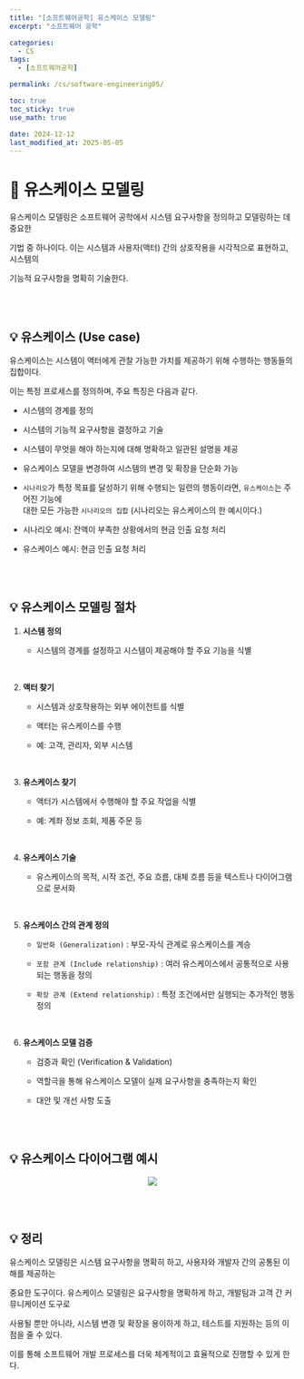 ```yaml
---
title: "[소프트웨어공학] 유스케이스 모델링"
excerpt: "소프트웨어 공학"

categories:
  - CS
tags:
  - [소프트웨어공학]

permalink: /cs/software-engineering05/

toc: true
toc_sticky: true
use_math: true

date: 2024-12-12
last_modified_at: 2025-05-05
---
```


# 👑 유스케이스 모델링

유스케이스 모델링은 소프트웨어 공학에서 시스템 요구사항을 정의하고 모델링하는 데 중요한 <br>

기법 중 하나이다. 이는 시스템과 사용자(액터) 간의 상호작용을 시각적으로 표현하고, 시스템의 <br>

기능적 요구사항을 명확히 기술한다.

<br><br>

## 💡 유스케이스 (Use case)

유스케이스는 시스템이 액터에게 관찰 가능한 가치를 제공하기 위해 수행하는 행동들의 집합이다. <br>

이는 특정 프로세스를 정의하며, 주요 특징은 다음과 같다.

- 시스템의 경계를 정의

- 시스템의 기능적 요구사항을 결정하고 기술

- 시스템이 무엇을 해야 하는지에 대해 명확하고 일관된 설명을 제공

- 유스케이스 모델을 변경하여 시스템의 변경 및 확장을 단순화 가능

- `시나리오`가 특정 목표를 달성하기 위해 수행되는 일련의 행동이라면, `유스케이스`는 주어진 기능에 <br>
  대한 모든 가능한 `시나리오의 집합` (시나리오는 유스케이스의 한 예시이다.)

- 시나리오 예시: 잔액이 부족한 상황에서의 현금 인출 요청 처리

- 유스케이스 예시: 현금 인출 요청 처리

<br><br>

## 💡 유스케이스 모델링 절차

1. **시스템 정의**

    - 시스템의 경계를 설정하고 시스템이 제공해야 할 주요 기능을 식별

<br>

2. **액터 찾기**

    - 시스템과 상호작용하는 외부 에이전트를 식별

    - 액터는 유스케이스를 수행

    - 예: 고객, 관리자, 외부 시스템

<br>

3. **유스케이스 찾기**

    - 액터가 시스템에서 수행해야 할 주요 작업을 식별

    - 예: 계좌 정보 조회, 제품 주문 등

<br>

4. **유스케이스 기술**

    - 유스케이스의 목적, 시작 조건, 주요 흐름, 대체 흐름 등을 텍스트나 다이어그램으로 문서화

<br>

5. **유스케이스 간의 관계 정의**

    - `일반화 (Generalization)` : 부모-자식 관계로 유스케이스를 계승

    - `포함 관계 (Include relationship)` : 여러 유스케이스에서 공통적으로 사용되는 행동을 정의

    - `확장 관계 (Extend relationship)` : 특정 조건에서만 실행되는 추가적인 행동 정의

<br>

6. **유스케이스 모델 검증**

    - 검증과 확인 (Verification & Validation)

    - 역할극을 통해 유스케이스 모델이 실제 요구사항을 충족하는지 확인

    - 대안 및 개선 사항 도출

<br><br>

## 💡 유스케이스 다이어그램 예시

<center><img src="https://github.com/user-attachments/assets/2e84a63b-e00d-432a-b0ac-8b29cb1d646b"></center>

<br><br>

## 💡 정리

유스케이스 모델링은 시스템 요구사항을 명확히 하고, 사용자와 개발자 간의 공통된 이해를 제공하는 <br>

중요한 도구이다. 유스케이스 모델링은 요구사항을 명확하게 하고, 개발팀과 고객 간 커뮤니케이션 도구로 <br>

사용될 뿐만 아니라, 시스템 변경 및 확장을 용이하게 하고, 테스트를 지원하는 등의 이점을 줄 수 있다. <br>

이를 통해 소프트웨어 개발 프로세스를 더욱 체계적이고 효율적으로 진행할 수 있게 한다.






























